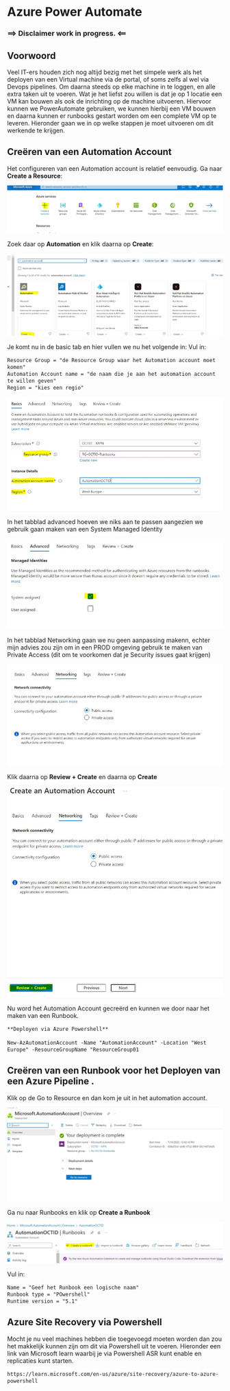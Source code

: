 # Azure Power Automate 

### ==> Disclaimer work in progress. <==

## Voorwoord

Veel IT-ers houden zich nog altijd bezig met het simpele werk als het deployen van een Virtual machine via de portal, of soms zelfs al wel via Devops pipelines. Om daarna steeds op elke machine in te loggen, en alle extra taken uit te voeren.
Wat je het liefst zou willen is dat je op 1 locatie een VM kan bouwen als ook de inrichting op de machine uitvoeren.
Hiervoor kunnen we PowerAutomate gebruiken, we kunnen hierbij een VM bouwen en daarna kunnen er runbooks gestart worden om een complete VM op te leveren. Hieronder gaan we in op welke stappen je moet uitvoeren om dit werkende te krijgen.


## Creëren van een Automation Account

Het configureren van een Automation account is relatief eenvoudig.
Ga naar **Create a Resource**:

![Image](./../Images/Powerautomate/CreateResource.JPG)

Zoek daar op **Automation** en klik daarna op **Create**:

![Image](./../Images/Powerautomate/AutomationAccountCreate.JPG)

Je komt nu in de basic tab en hier vullen we nu het volgende in:
Vul in: 
~~~
Resource Group = "de Resource Group waar het Automation account moet komen"
Automation Account name = "de naam die je aan het automation account te willen geven"
Region = "kies een regio"
~~~

![Image](./../Images/Powerautomate/BasicAutomation.JPG)

In het tabblad advanced hoeven we niks aan te passen aangezien we gebruik gaan maken van een System Managed Identity

![Image](./../Images/Powerautomate/AdvancedAutomation.jpg)

In het tabblad Networking gaan we nu geen aanpassing makenn, echter mijn advies zou zijn om in een PROD omgeving gebruik te maken van Private Access (dit om te voorkomen dat je Security issues gaat krijgen)

![Image](./../Images/Powerautomate/NetworkingAutomation.jpg)

Klik daarna op **Review + Create** en daarna op **Create**

![Image](./../Images/Powerautomate/ReviewAutomation.JPG)

Nu word het Automation Account gecreërd en kunnen we door naar het maken van een Runbook.

~~~
**Deployen via Azure Powershell**

New-AzAutomationAccount -Name "AutomationAccount" -Location "West Europe" -ResourceGroupName "ResourceGroup01
~~~


## Creëren van een Runbook voor het Deployen van een Azure Pipeline .

Klik op de Go to Resource en dan kom je uit in het automation account.

![Image](./../Images/Powerautomate/GOTOResources.jpg)

Ga nu naar Runbooks en klik op **Create a Runbook**

![Image](./../Images/Powerautomate/Createarunbook.jpg)


Vul in: 
~~~
Name = "Geef het Runbook een logische naam"
Runbook type = "POwershell"
Runtime version = "5.1"
~~~



## Azure Site Recovery via Powershell

Mocht je nu veel machines hebben die toegevoegd moeten worden dan zou het makkelijk kunnen zijn om dit via Powershell uit te voeren.
Hieronder een link van Microsoft learn waarbij je via Powershell ASR kunt enable en replicaties kunt starten.

~~~
https://learn.microsoft.com/en-us/azure/site-recovery/azure-to-azure-powershell
~~~
